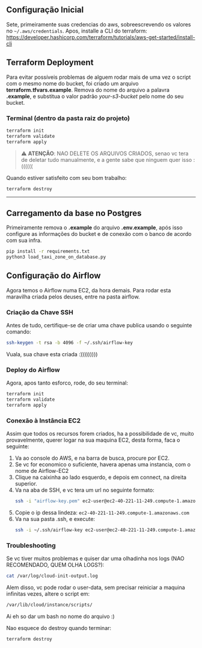 
## Configuração Inicial
Sete, primeiramente suas credencias do aws, sobreescrevendo os valores no `~/.aws/credentials`.
Apos, installe a CLI do terraform: https://developer.hashicorp.com/terraform/tutorials/aws-get-started/install-cli

## Terraform Deployment

Para evitar possíveis problemas de alguem rodar mais de uma vez o script com o mesmo nome do bucket, foi criado um arquivo **terraform.tfvars.example**. Remova do nome do arquivo a palavra **.example**, e substitua o valor padrão *your-s3-bucket* pelo nome do seu bucket.

### Terminal (dentro da pasta raiz do projeto)
```bash
terraform init
terraform validate
terraform apply
```

> ⚠️ **ATENÇÃO**: NAO DELETE OS ARQUIVOS CRIADOS, senao vc tera de deletar tudo manualmente, e a gente sabe que ninguem quer isso :((((((

Quando estiver satisfeito com seu bom trabalho:
```bash
terraform destroy
```

---

## Carregamento da base no Postgres

Primeiramente remova o **.example** do arquivo **.env.example**, após isso configure as informações do bucket e de conexão com o banco de acordo com sua infra.

```bash
pip install -r requirements.txt
python3 load_taxi_zone_on_database.py
```

## Configuração do Airflow

Agora temos o Airflow numa EC2, da hora demais.
Para rodar esta maravilha criada pelos deuses, entre na pasta airflow.

### Criação da Chave SSH
Antes de tudo, certifique-se de criar uma chave publica usando o seguinte comando:
```bash
ssh-keygen -t rsa -b 4096 -f ~/.ssh/airflow-key
```
Vuala, sua chave esta criada :)))))))))

### Deploy do Airflow
Agora, apos tanto esforco, rode, do seu terminal:
```bash
terraform init
terraform validate
terraform apply
```

### Conexão à Instância EC2
Assim que todos os recursos forem criados, ha a possibilidade de vc, muito provavelmente, querer logar na sua maquina EC2, desta forma, faca o seguinte:

1. Va ao console do AWS, e na barra de busca, procure por EC2.
2. Se vc for economico o suficiente, havera apenas uma instancia, com o nome de Airflow-EC2
3. Clique na caixinha ao lado esquerdo, e depois em connect, na direita superior.
4. Va na aba de SSH, e vc tera um url no seguinte formato:
   ```bash
   ssh -i "airflow-key.pem" ec2-user@ec2-40-221-11-249.compute-1.amazonaws.com
   ```
5. Copie o ip dessa lindeza: `ec2-40-221-11-249.compute-1.amazonaws.com`
6. Va na sua pasta .ssh, e execute:
   ```bash
   ssh -i ~/.ssh/airflow-key ec2-user@ec2-40-221-11-249.compute-1.amazonaws.com
   ```

### Troubleshooting
Se vc tiver muitos problemas e quiser dar uma olhadinha nos logs (NAO RECOMENDADO, QUEM OLHA LOGS?):
```bash
cat /var/log/cloud-init-output.log
```

Alem disso, vc pode rodar o user-data, sem precisar reiniciar a maquina infinitas vezes, altere o script em:
```bash
/var/lib/cloud/instance/scripts/
```

Ai eh so dar um bash no nome do arquivo :)

Nao esquece do destroy quando terminar:

```terraform destroy```
